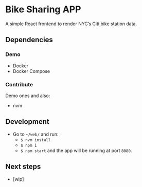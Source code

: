 # Bike Sharing APP

A simple React frontend to render NYC’s Citi bike station data.

## Dependencies

### Demo

- Docker
- Docker Compose

### Contribute

Demo ones and also:

- nvm

## Development

- Go to `~/web/` and run:
  - `$ nvm install`
  - `$ npm i`
  - `$ npm start` and the app will be running at port `8080`.

## Next steps

- [wip]
